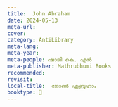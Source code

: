```yaml
---
title:  John Abraham
date: 2024-05-13
meta-url: 
cover: 
category: AntiLibrary
meta-lang: 
meta-year: 
meta-people: ഷാജി കെ. എൻ
meta-publisher: Mathrubhumi Books
recommended: 
revisit:
local-title:  ജോൺ ഏബ്രഹാം
booktype: 📖
---
```

